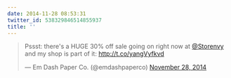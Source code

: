 ```yaml
---
date: 2014-11-28 08:53:31
twitter_id: 538329846514855937
title: ''
---
```


<blockquote class="twitter-tweet"><p lang="en" dir="ltr">Pssst: there&#39;s a HUGE 30% off sale going on right now at <a href="https://twitter.com/Storenvy?ref_src=twsrc%5Etfw">@Storenvy</a> and my shop is part of it: <a href="http://t.co/yangVyfkvd">http://t.co/yangVyfkvd</a></p>&mdash; Em Dash Paper Co. (@emdashpaperco) <a href="https://twitter.com/emdashpaperco/status/538205976693055488?ref_src=twsrc%5Etfw">November 28, 2014</a></blockquote>
<script async src="https://platform.twitter.com/widgets.js" charset="utf-8"></script>
